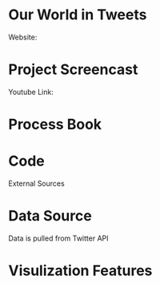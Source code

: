 # Our World in Tweets

Website: 

# Project Screencast

Youtube Link: 

# Process Book


# Code
External Sources


# Data Source
Data is pulled from Twitter API


# Visulization Features



